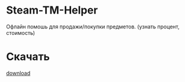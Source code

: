# Steam-TM-Helper
Офлайн помошь для продажи/покупки предметов. (узнать процент, стоимость)

# Скачать
[download](https://github.com/maxim241210/Steam-TM-Helper/releases)
